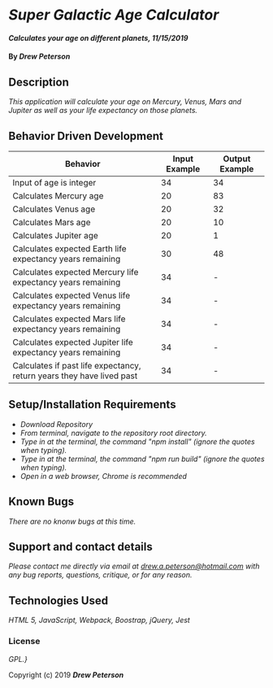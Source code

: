 # _Super Galactic Age Calculator_

#### _Calculates your age on different planets, 11/15/2019_

#### By _**Drew Peterson**_

## Description

_This application will calculate your age on Mercury, Venus, Mars and Jupiter as well as your life expectancy on those planets._

## Behavior Driven Development

| Behavior | Input Example | Output Example |
| - | - | - |
| Input of age is integer | 34 | 34 |
| Calculates Mercury age | 20 | 83 |
| Calculates Venus age | 20 | 32 |
| Calculates Mars age | 20 | 10 |
| Calculates Jupiter age | 20 | 1 |
| Calculates expected Earth life expectancy years remaining | 30 | 48 |
| Calculates expected Mercury life expectancy years remaining | 34 | - |
| Calculates expected Venus life expectancy years remaining | 34 | - |
| Calculates expected Mars life expectancy years remaining | 34 | - |
| Calculates expected Jupiter life expectancy years remaining | 34 | - |
| Calculates if past life expectancy, return years they have lived past | 34 | - |


## Setup/Installation Requirements

* _Download Repository_
* _From terminal, navigate to the repository root directory._
* _Type in at the terminal, the command "npm install" (ignore the quotes when typing)._
* _Type in at the terminal, the command "npm run build" (ignore the quotes when typing)._
* _Open in a web browser, Chrome is recommended_


## Known Bugs

_There are no knonw bugs at this time._

## Support and contact details

_Please contact me directly via email at drew.a.peterson@hotmail.com with any bug reports, questions, critique, or for any reason._

## Technologies Used

_HTML 5, JavaScript, Webpack, Boostrap, jQuery, Jest_

### License

*GPL.}*



Copyright (c) 2019 **_Drew Peterson_**
